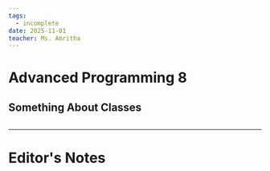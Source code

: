 ```yaml
---
tags:
  - incomplete
date: 2025-11-01
teacher: Ms. Amritha
---
```

# Advanced Programming 8
## Something About Classes
```
```

----------------------------------------------------------------
# Editor's Notes